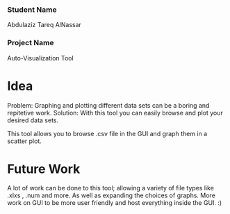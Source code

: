### Student Name
Abdulaziz Tareq AlNassar

### Project Name
Auto-Visualization Tool

# Idea
Problem: Graphing and plotting different data sets can be a boring and repitetive work. 
Solution: With this tool you can easily browse and plot your desired data sets.

This tool allows you to browse .csv file in the GUI and graph them in a scatter plot. 


# Future Work 
A lot of work can be done to this tool; allowing a variety of file types like .xlxs , .num and more. 
As well as expanding the choices of graphs. More work on GUI to be more user friendly and host everything inside the GUI. :)
